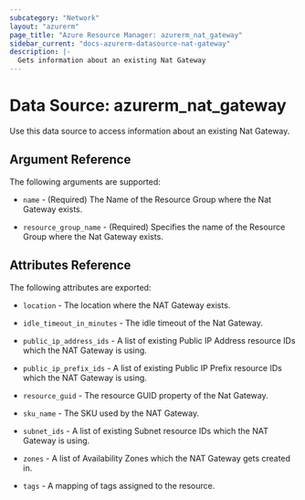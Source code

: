 ```yaml
---
subcategory: "Network"
layout: "azurerm"
page_title: "Azure Resource Manager: azurerm_nat_gateway"
sidebar_current: "docs-azurerm-datasource-nat-gateway"
description: |-
  Gets information about an existing Nat Gateway
---
```


# Data Source: azurerm_nat_gateway

Use this data source to access information about an existing Nat Gateway.

## Argument Reference

The following arguments are supported:

* `name` - (Required) The Name of the Resource Group where the Nat Gateway exists.

* `resource_group_name` - (Required) Specifies the name of the Resource Group where the Nat Gateway exists.

## Attributes Reference

The following attributes are exported:

* `location` - The location where the NAT Gateway exists.

* `idle_timeout_in_minutes` - The idle timeout of the Nat Gateway.

* `public_ip_address_ids` - A list of existing Public IP Address resource IDs which the NAT Gateway is using.

* `public_ip_prefix_ids` - A list of existing Public IP Prefix resource IDs which the NAT Gateway is using.

* `resource_guid` - The resource GUID property of the Nat Gateway.

* `sku_name` - The SKU used by the NAT Gateway.

* `subnet_ids` - A list of existing Subnet resource IDs which the NAT Gateway is using.

* `zones` - A list of Availability Zones which the NAT Gateway gets created in.

* `tags` - A mapping of tags assigned to the resource.
